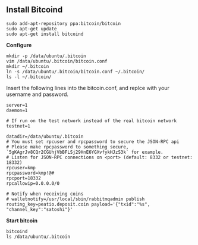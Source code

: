 ## Install Bitcoind

    sudo add-apt-repository ppa:bitcoin/bitcoin
    sudo apt-get update
    sudo apt-get install bitcoind

**Configure**

    mkdir -p /data/ubuntu/.bitcoin
    vim /data/ubuntu/.bitcoin/bitcoin.conf
    mkdir ~/.bitcoin
    ln -s /data/ubuntu/.bitcoin/bitcoin.conf ~/.bitcoin/
    ls -l ~/.bitcoin/

Insert the following lines into the bitcoin.conf, and replce with your username and password.

    server=1
    daemon=1

    # If run on the test network instead of the real bitcoin network
    testnet=1

    datadir=/data/ubuntu/.bitcoin
    # You must set rpcuser and rpcpassword to secure the JSON-RPC api
    # Please make rpcpassword to something secure, `5gKAgrJv8CQr2CGUhjVbBFLSj29HnE6YGXvfykHJzS3k` for example.
    # Listen for JSON-RPC connections on <port> (default: 8332 or testnet: 18332)
    rpcuser=kmp
    rpcpassword=kmp!@#
    rpcport=18332
    rpcallowip=0.0.0.0/0

    # Notify when receiving coins
    # walletnotify=/usr/local/sbin/rabbitmqadmin publish routing_key=peatio.deposit.coin payload='{"txid":"%s", "channel_key":"satoshi"}'

**Start bitcoin**

    bitcoind
    ls /data/ubuntu/.bitcoin
